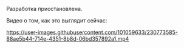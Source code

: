 Разработка приостановлена.

Видео о том, как это выглядит сейчас:

https://user-images.githubusercontent.com/101059633/230773585-88ae5b44-714e-4351-8b8d-06bd357892a1.mp4

